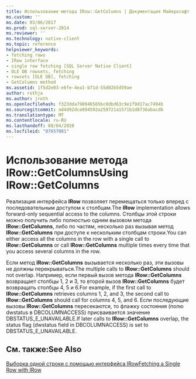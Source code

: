 ```yaml
---
title: Использование метода IRow::GetColumns | Документация Майкрософт
ms.custom: ''
ms.date: 03/06/2017
ms.prod: sql-server-2014
ms.reviewer: ''
ms.technology: native-client
ms.topic: reference
helpviewer_keywords:
- fetching rows
- IRow interface
- single row fetching [SQL Server Native Client]
- OLE DB rowsets, fetching
- rowsets [OLE DB], fetching
- GetColumns method
ms.assetid: 1f5d2e03-e6fe-4ea1-b71d-55d02b5d59ae
author: rothja
ms.author: jroth
ms.openlocfilehash: f323dda790946565bc0dbd63c9e1f9d17ac7494b
ms.sourcegitcommit: ad4d92dce894592a259721a1571b1d8736abacdb
ms.translationtype: MT
ms.contentlocale: ru-RU
ms.lasthandoff: 08/04/2020
ms.locfileid: "87657081"
---
```

# <a name="using-irowgetcolumns"></a><span data-ttu-id="3c0a5-102">Использование метода IRow::GetColumns</span><span class="sxs-lookup"><span data-stu-id="3c0a5-102">Using IRow::GetColumns</span></span>
  <span data-ttu-id="3c0a5-103">Реализация интерфейса **IRow** позволяет перемещаться только вперед с последовательным доступом к столбцам.</span><span class="sxs-lookup"><span data-stu-id="3c0a5-103">The **IRow** implementation allows forward-only sequential access to the columns.</span></span> <span data-ttu-id="3c0a5-104">Столбцы этой строки можно получить либо полностью одним вызовом метода **IRow::GetColumns**, либо по частям, несколько раз вызывая метод **IRow::GetColumns** при доступе к нескольким столбцам строки.</span><span class="sxs-lookup"><span data-stu-id="3c0a5-104">You can either access all the columns in the row with a single call to **IRow::GetColumns** or call **IRow::GetColumns** multiple times every time that you access several columns in the row.</span></span>  
  
 <span data-ttu-id="3c0a5-105">Если метод **IRow::GetColumns** вызывается несколько раз, эти вызовы не должны перекрываться.</span><span class="sxs-lookup"><span data-stu-id="3c0a5-105">The multiple calls to **IRow::GetColumns** should not overlap.</span></span> <span data-ttu-id="3c0a5-106">Например, если первый вызов метода **IRow::GetColumns** возвращает столбцы 1, 2 и 3, то второй вызов **IRow::GetColumns** будет возвращать столбцы 4, 5 и 6.</span><span class="sxs-lookup"><span data-stu-id="3c0a5-106">For example, if the first call to **IRow::GetColumns** retrieves columns 1, 2, and 3, the second call to **IRow::GetColumns** should call for columns 4, 5, and 6.</span></span> <span data-ttu-id="3c0a5-107">Если последующие вызовы **IRow::GetColumns** пересекаются, то флажку состояния (полю dwstatus в DBCOLUMNACCESS) присваивается значение DBSTATUS_E_UNAVAILABLE.</span><span class="sxs-lookup"><span data-stu-id="3c0a5-107">If later calls to **IRow::GetColumns** overlap, the status flag (dwstatus field in DBCOLUMNACCESS) is set to DBSTATUS_E_UNAVAILABLE.</span></span>  
  
## <a name="see-also"></a><span data-ttu-id="3c0a5-108">См. также:</span><span class="sxs-lookup"><span data-stu-id="3c0a5-108">See Also</span></span>  
 [<span data-ttu-id="3c0a5-109">Выборка одной строки с помощью интерфейса IRow</span><span class="sxs-lookup"><span data-stu-id="3c0a5-109">Fetching a Single Row with IRow</span></span>](fetching-a-single-row-with-irow.md)  
  
  
